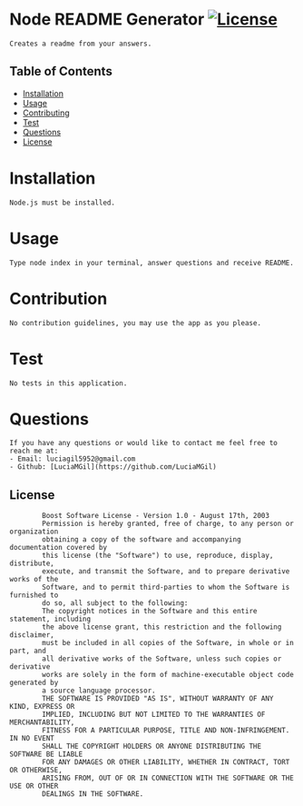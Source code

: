 
# Node README Generator     [![License](https://img.shields.io/badge/License-Boost%201.0-lightblue.svg)](https://www.boost.org/LICENSE_1_0.txt) 
    Creates a readme from your answers.
        
## Table of Contents
        
* [Installation](#installation)
* [Usage](#usage)
* [Contributing](#contributing)
* [Test](#test)
* [Questions](#questions)
* [License](#license)
        
# Installation
    Node.js must be installed.
# Usage
    Type node index in your terminal, answer questions and receive README.
# Contribution
    No contribution guidelines, you may use the app as you please.
# Test
    No tests in this application.
# Questions
    If you have any questions or would like to contact me feel free to reach me at:
    - Email: luciagil5952@gmail.com
    - Github: [LuciaMGil](https://github.com/LuciaMGil)
## License
    
            Boost Software License - Version 1.0 - August 17th, 2003
            Permission is hereby granted, free of charge, to any person or organization
            obtaining a copy of the software and accompanying documentation covered by
            this license (the "Software") to use, reproduce, display, distribute,
            execute, and transmit the Software, and to prepare derivative works of the
            Software, and to permit third-parties to whom the Software is furnished to
            do so, all subject to the following:
            The copyright notices in the Software and this entire statement, including
            the above license grant, this restriction and the following disclaimer,
            must be included in all copies of the Software, in whole or in part, and
            all derivative works of the Software, unless such copies or derivative
            works are solely in the form of machine-executable object code generated by
            a source language processor.
            THE SOFTWARE IS PROVIDED "AS IS", WITHOUT WARRANTY OF ANY KIND, EXPRESS OR
            IMPLIED, INCLUDING BUT NOT LIMITED TO THE WARRANTIES OF MERCHANTABILITY,
            FITNESS FOR A PARTICULAR PURPOSE, TITLE AND NON-INFRINGEMENT. IN NO EVENT
            SHALL THE COPYRIGHT HOLDERS OR ANYONE DISTRIBUTING THE SOFTWARE BE LIABLE
            FOR ANY DAMAGES OR OTHER LIABILITY, WHETHER IN CONTRACT, TORT OR OTHERWISE,
            ARISING FROM, OUT OF OR IN CONNECTION WITH THE SOFTWARE OR THE USE OR OTHER
            DEALINGS IN THE SOFTWARE.
    